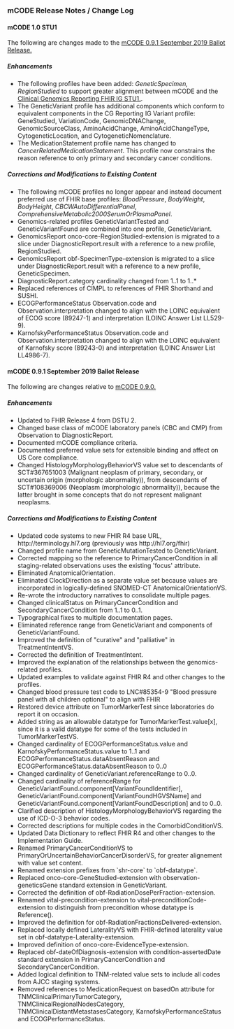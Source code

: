 <!-- change_log.md {% comment %}
*****************************************************************************************
*                            WARNING: DO NOT EDIT THIS FILE                             *
*                                                                                       *
* This file is generated by SUSHI. Any edits you make to this file will be overwritten. *
*                                                                                       *
* To change the contents of this file, edit the original source file at:                *
* fhir-mCODE-ig\input\pagecontent\change_log.md                                         *
*****************************************************************************************
{% endcomment %} -->
<!-- change_log.md {% comment %}
*****************************************************************************************
*                            WARNING: DO NOT EDIT THIS FILE                             *
*                                                                                       *
* This file is generated by SUSHI. Any edits you make to this file will be overwritten. *
*                                                                                       *
* To change the contents of this file, edit the original source file at:                *
* fhir-mCODE-ig\input\pagecontent\change_log.md                                         *
*****************************************************************************************
{% endcomment %} -->
<!-- change_log.md {% comment %}
*****************************************************************************************
*                            WARNING: DO NOT EDIT THIS FILE                             *
*                                                                                       *
* This file is generated by SUSHI. Any edits you make to this file will be overwritten. *
*                                                                                       *
* To change the contents of this file, edit the original source file at:                *
* fhir-mCODE-ig\input\pagecontent\change_log.md                                         *
*****************************************************************************************
{% endcomment %} -->
<div xmlns="http://www.w3.org/1999/xhtml" xmlns:xsi="http://www.w3.org/2001/XMLSchema-instance" xsi:schemaLocation="http://hl7.org/fhir ../../input-cache/schemas-r5/fhir-single.xsd">

<h3><a name="ReleaseNotes"></a>mCODE Release Notes / Change Log</h3>

<h4>mCODE 1.0 STU1</h4>
<p>The following are changes made to the <a href="http://hl7.org/fhir/us/mcode/2019Sep/">mCODE 0.9.1 September 2019 Ballot Release.</a></p>

<h5>Enhancements</h5>
<ul>
    <li>The following profiles have been added: <em>GeneticSpecimen, RegionStudied</em> to support greater alignment between mCODE and the <a href="http://hl7.org/fhir/uv/genomics-reporting/index.html">Clinical Genomics Reporting FHIR IG STU1.</a>.</li>
    <li>The GeneticVariant profile has additional components which conform to equivalent components in the CG Reporting IG Variant profile: GeneStudied, VariationCode, GenomicDNAChange, GenomicSourceClass, AminoAcidChange, AminoAcidChangeType, CytogeneticLocation, and CytogeneticNomenclature.</li>
    <li>The MedicationStatement profile name has changed to <em>CancerRelatedMedicationStatement</em>. This profile now constrains the reason reference to only primary and secondary cancer conditions.</li>
</ul>

<h5>Corrections and Modifications to Existing Content</h5>
<ul>
    <li>The following mCODE profiles no longer appear and instead document preferred use of FHIR base profiles: <em>BloodPressure</em>, <em>BodyWeight</em>, <em>BodyHeight</em>, <em>CBCWAutoDifferentialPanel</em>, <em>ComprehensiveMetabolic2000SerumOrPlasmaPanel</em>.</li>
    <li>Genomics-related profiles GeneticVariantTested and GeneticVariantFound are combined into one profile, GeneticVariant.</li>
    <li>GenomicsReport onco-core-RegionStudied-extension is migrated to a slice under DiagnosticReport.result with a reference to a new profile, RegionStudied.</li>
    <li>GenomicsReport obf-SpecimenType-extension is migrated to a slice under DiagnosticReport.result with a reference to a new profile, GeneticSpecimen.</li>
    <li>DiagnosticReport.category cardinality changed from 1..1 to 1..*</li>
    <li>Replaced references of CIMPL to references of FHIR Shorthand and SUSHI.</li>
    <li>ECOGPerformanceStatus Observation.code and Observation.interpretation changed to align with the LOINC equivalent of ECOG score (89247-1) and interpretation (LOINC Answer List LL529-9).</li>
    <li>KarnofskyPerformanceStatus Observation.code and Observation.interpretation changed to align with the LOINC equivalent of Karnofsky score (89243-0) and interpretation (LOINC Answer List LL4986-7).</li>
</ul>


<h4>mCODE 0.9.1 September 2019 Ballot Release</h4>
<p>The following are changes relative to <a href="https://mcodeinitiative.github.io/index.html">mCODE 0.9.0.</a></p>

<h5>Enhancements</h5>
<ul>
    <li>Updated to FHIR Release 4 from DSTU 2.</li>
    <li>Changed base class of mCODE laboratory panels (CBC and CMP) from Observation to DiagnosticReport.</li>
    <li>Documented mCODE compliance criteria.</li>
    <li>Documented preferred value sets for extensible binding and affect on US Core compliance.</li>
    <li>Changed HistologyMorphologyBehaviorVS value set to descendants of SCT#367651003 (Malignant neoplasm of primary, secondary, or uncertain origin (morphologic abnormality)), from descendants of SCT#108369006 (Neoplasm (morphologic abnormality)), because the latter brought in some concepts that do not represent malignant neoplasms.</li>
</ul>

<h5>Corrections and Modifications to Existing Content</h5>
<ul>
    <li>Updated code systems to new FHIR R4 base URL, http://terminology.hl7.org (previously was http://hl7.org/fhir)</li>
    <li>Changed profile name from GeneticMutationTested to GeneticVariant.</li>
    <li>Corrected mapping so the reference to PrimaryCancerCondition in all staging-related observations uses the existing 'focus' attribute.</li>
    <li>Eliminated AnatomicalOrientation.</li>
    <li>Eliminated ClockDirection as a separate value set because values are incorporated in logically-defined SNOMED-CT AnatomicalOrientationVS.</li>
    <li>Re-wrote the introductory narratives to consolidate multiple pages.</li>
    <li>Changed clinicalStatus on PrimaryCancerCondition and SecondaryCancerCondition from 1..1 to 0..1.</li>
    <li>Typographical fixes to multiple documentation pages.</li>
    <li>Eliminated reference range from GeneticVariant and components of GeneticVariantFound.</li>
    <li>Improved the definition of "curative" and "palliative" in TreatmentIntentVS.</li>
    <li>Corrected the definition of TreatmentIntent.</li>
    <li>Improved the explanation of the relationships between the genomics-related profiles.</li>
    <li>Updated examples to validate against FHIR R4 and other changes to the profiles.</li>
    <li>Changed blood pressure test code to LNC#85354-9 "Blood pressure panel with all children optional" to align with FHIR</li>
    <li>Restored device attribute on TumorMarkerTest since laboratories do report it on occasion.</li>
    <li>Added string as an allowable datatype for TumorMarkerTest.value[x], since it is a valid datatype for some of the tests included in TumorMarkerTestVS.</li>
    <li>Changed cardinality of ECOGPerformanceStatus.value and KarnofskyPerformanceStatus.value to 1..1 and ECOGPerformanceStatus.dataAbsentReason and ECOGPerformanceStatus.dataAbsentReason to 0..0</li>
    <li>Changed cardinality of GeneticVariant.referenceRange to 0..0.</li>
    <li>Changed cardinality of referenceRange for GeneticVariantFound.component[VariantFoundIdentifier], GeneticVariantFound.component[VariantFoundHGVSName] and GeneticVariantFound.component[VariantFoundDescription] and to 0..0.</li>
    <li>Clarified description of HistologyMorphologyBehaviorVS regarding the use of ICD-O-3 behavior codes.</li>
    <li>Corrected descriptions for multiple codes in the ComorbidConditionVS.</li>
    <li>Updated Data Dictionary to reflect FHIR R4 and other changes to the Implementation Guide.</li>
    <li>Renamed PrimaryCancerConditionVS to PrimaryOrUncertainBehaviorCancerDisorderVS, for greater alignement with value set content.</li>
    <li>Renamed extension prefixes from `shr-core` to `obf-datatype`.</li>
    <li>Replaced onco-core-GeneStudied-extension with observation-geneticsGene standard extension in GeneticVariant.</li>
    <li>Corrected the definition of obf-RadiationDosePerFraction-extension.</li>
    <li>Renamed vital-precondition-extension to vital-preconditionCode-extension to distinguish from precondition whose datatype is Reference().</li>
    <li>Improved the definition for obf-RadiationFractionsDelivered-extension.</li>
    <li>Replaced locally defined LateralityVS with FHIR-defined laterality value set in obf-datatype-Laterality-extension.</li>
    <li>Improved definition of onco-core-EvidenceType-extension.</li>
    <li>Replaced obf-dateOfDiagnosis-extension with condition-assertedDate standard extension in PrimaryCancerCondition and SecondaryCancerCondition.</li>
    <li>Added logical definition to TNM-related value sets to include all codes from AJCC staging systems.</li>
    <li>Removed references to MedicationRequest on basedOn attribute for TNMClinicalPrimaryTumorCategory, TNMClinicalRegionalNodesCategory, TNMClinicalDistantMetastasesCategory, KarnofskyPerformanceStatus and ECOGPerformanceStatus.</li>

</ul>

</div>
